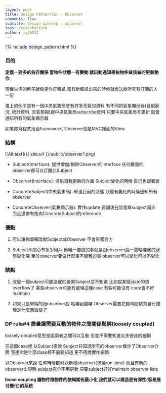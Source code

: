 ```yaml
---
layout: post
title: Design Pattern(2) - Observer
comments: True 
subtitle: design pattern - observer
tags: designPattern
author: jyt0532
---
```

{% include design_pattern.html %}

### 目的 

**定義一對多的依存關係 當物件狀態一有變動 就自動通知相依物件做該做的更新動作**

現實生活的例子就像是你訂報紙 當有新報紙出來的時候就會送給所有有訂閱的人一份

書上的例子是有一個中央氣象局會有許多天氣的資料 有不同的氣象顯示器(目前狀況, 統計資料, 天氣預報)跟中央氣象局subscribe資料 
只要中央氣象局有更新 就會通知所有的氣象顯示器

如果你寫程式用過framework, Observer就是MVC裡面的View

### 結構

![Alt text]({{ site.url }}/public/observer1.png)

* Subject(Interface): 提供增加/刪除Observer的interface 任何數量的observer都可以訂閱此Subject

* Observer(Interface): 提供自我更新的介面 Subject變化的時候 自己也跟著變

* ConcreteSubject(中央氣象局): 知道目前的狀態 狀態有變化的時候通知所有observer

* ConcreteObserver(氣象顯示器): 實作update 要讓現在狀態跟subject同步 而且還帶有指向ConcreteSubject的reference

### 優點

1. 可以讓你單獨改變Subject或Observer 不會影響對方

2. Subject不關心有多少用戶 他唯一要做的事就是跟observer說一聲哈囉我的狀態變化囉 至於observer要做什麼事不關我的事
observer可以變化可以不變化

### 缺點

1. 改變一個subject可能造成的後果Subject並不知道 比如說某個state的值overflow了 某些observer可能有處理這種case 有些可能沒有 
code會不好maintain

2. 如果只是單純的跟observer說 哈囉我變囉 Observer需要花費時間精力自行推理是什麼東西變了

### DP rule#4 盡量讓需要互動的物件之間關係鬆綁(loosely coupled)

loosely coupled意思是說兩者之間可以互動 但並不需要知道太多彼此的細節

在這個case裡 以Subject來說 Subject只知道所有的observer實作了Observer介面
我連你是什麼class都不需要知道 更不用說實作細節

以Observer來說 任何時候都可以新增observer(包括run-time) 而且有新的observer出現時 
subject完全不用更動 只要subject好好maintain observer lists

**loose coupling 讓物件跟物件的依賴關係最小化 我們就可以建造更有彈性(容易應付變化)的系統**
